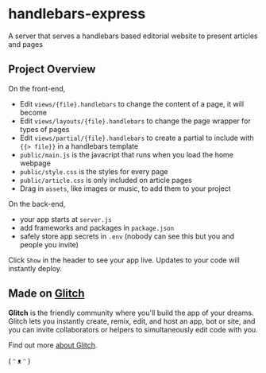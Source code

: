 

# handlebars-express

A server that serves a handlebars based editorial website to present articles and pages


## Project Overview

On the front-end,

- Edit `views/{file}.handlebars` to change the content of a page, it will become 
- Edit `views/layouts/{file}.handlebars` to change the page wrapper for types of pages
- Edit `views/partial/{file}.handlebars` to create a partial to include with `{{> file}}` in a handlebars template
- `public/main.js` is the javacript that runs when you load the home webpage
- `public/style.css` is the styles for every page
- `public/article.css` is only included on article pages
- Drag in `assets`, like images or music, to add them to your project

On the back-end,

- your app starts at `server.js`
- add frameworks and packages in `package.json`
- safely store app secrets in `.env` (nobody can see this but you and people you invite)

Click `Show` in the header to see your app live. Updates to your code will instantly deploy.



## Made on [Glitch](https://glitch.com/)

**Glitch** is the friendly community where you'll build the app of your dreams. Glitch lets you instantly create, remix, edit, and host an app, bot or site, and you can invite collaborators or helpers to simultaneously edit code with you.

Find out more [about Glitch](https://glitch.com/about).

( ᵔ ᴥ ᵔ )